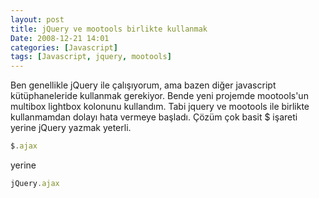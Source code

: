 ```yaml
---
layout: post
title: jQuery ve mootools birlikte kullanmak
Date: 2008-12-21 14:01
categories: [Javascript]
tags: [Javascript, jquery, mootools]
---
```


Ben genellikle jQuery ile çalışıyorum, ama bazen diğer javascript
kütüphaneleride kullanmak gerekiyor. Bende yeni projemde mootools'un
multibox lightbox kolonunu kullandım. Tabi jquery ve mootools ile
birlikte kullanmamdan dolayı hata vermeye başladı. Çözüm çok basit $
işareti yerine jQuery yazmak yeterli.

```javascript
$.ajax
```

yerine

```javascript
jQuery.ajax
```
